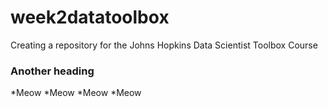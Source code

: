 # week2datatoolbox
Creating a repository for the Johns Hopkins Data Scientist Toolbox Course
### Another heading
*Meow
*Meow
*Meow
*Meow
